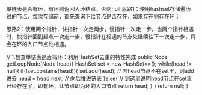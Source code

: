 单链表是否有环，有环则返回入环结点，否则null
思路1：使用hashset存储遍历过的节点，每次存储前，都先查询下给节点是否存在，如果存在则存在环；

思路2：使用两个指针，快指针一次走两步，慢指针一次走一步。当两个指针相遇时，快指针回到起点一次走一步，慢指针在相遇的节点处继续往下一次走一步，将会在环的入口节点处相遇。

// 1.检查单链表是否有环：利用HashSet去重的特性完成
public Node getLoopNode(Node head){
    HashSet<Node> set = new HashSet<>();
    while(head != null){
        if(!set.contains(head)){
            set.add(head);     // 若head节点不在set里，则add进去
            head = head.next;  // 向后推进链表
        }else{
            // 到这里说明head节点在set里已经存在了，即有环，此节点即为环的入口节点
            return head;
        }
    }
    return null;
}
